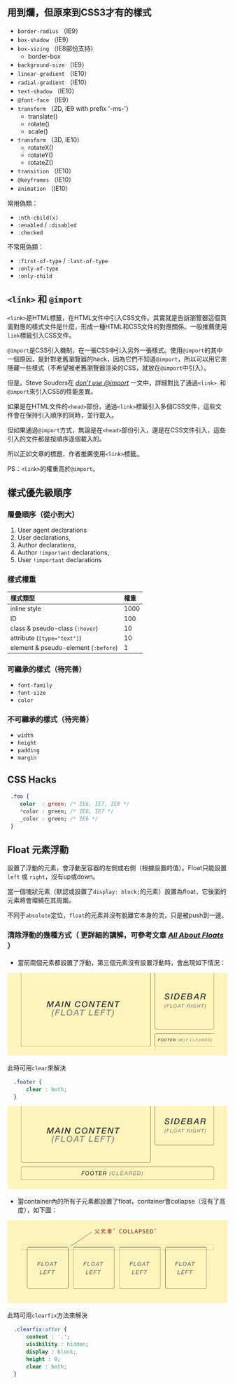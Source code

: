 ## 用到爛，但原來到CSS3才有的樣式

  * ```border-radius```   （IE9）
  * ```box-shadow```      （IE9）
  * ```box-sizing```      （IE8部份支持）
    * border-box
  * ```background-size``` （IE9）
  * ```linear-gradient``` （IE10）
  * ```radial-gradient``` （IE10）
  * ```text-shadow```     （IE10）
  * ```@font-face```      （IE9）
  * ```transform```       （2D, IE9 with prefix '-ms-'）
    * translate()
    * rotate()
    * scale()
  * ```transform```       （3D, IE10）
    * rotateX()
    * rotateY()
    * rotateZ()
  * ```transition```      （IE10）
  * ```@keyframes```      （IE10）
  * ```animation```       （IE10）
  
  常用偽類：
  
  *  ```:nth-child(x)```
  *  ```:enabled``` / ```:disabled```
  *  ```:checked```

  不常用偽類：
  
  * ```:first-of-type``` / ```:last-of-type```
  * ```:only-of-type```
  * ```:only-child```
  

## ```<link>``` 和 ```@import```

```<link>```是HTML標籤，在HTML文件中引入CSS文件。其實就是告訴瀏覽器這個頁面對應的樣式文件是什麼，形成一種HTML和CSS文件的對應關係。一般推薦使用```link```標籤引入CSS文件。 

```@import```是CSS引入機制，在一張CSS中引入另外一張樣式。使用```@import```的其中一個原因，是針對老舊瀏覽器的hack，因為它們不知道```@import```，所以可以用它來隱藏一些樣式（不希望被老舊瀏覽器渲染的CSS，就放在```@import```中引入）。

但是，Steve Souders在 [*don’t use @import*](http://www.stevesouders.com/blog/2009/04/09/dont-use-import/) 一文中，詳細對比了通過```<link>
```和```@import```來引入CSS的性能差異。

如果是在HTML文件的```<head>```部份，通過```<link>```標籤引入多個CSS文件，這些文件會在保持引入順序的同時，並行載入。

但如果通過```@import```方式，無論是在```<head>```部份引入，還是在CSS文件引入，這些引入的文件都是按順序逐個載入的。

所以正如文章的標題，作者推薦使用```<link>```標籤。

PS：```<link>```的權重高於```@import```。

## 樣式優先級順序

### 層疊順序（從小到大）
1. User agent declarations
2. User declarations,
3. Author declarations,
4. Author ```!important``` declarations,
5. User ```!important``` declarations

### 樣式權重

|              樣式類型                    |   權重    |
|:---------------------------------------|:----------|
|inline style                            | 1000      |
|ID                                      | 100       |
|class & pseudo-class (```:hover```)     | 10        |
|attribute (```[type="text"]```)         | 10        |
|element & pseudo-element (```:before```)| 1         | 

### 可繼承的樣式（待完善）
  * ```font-family```
  * ```font-size```
  * ```color```

### 不可繼承的樣式（待完善）
  * ```width```
  * ```height```
  * ```padding```
  * ```margin```

## CSS Hacks
```css
 .foo {
    color  : green; /* IE6, IE7, IE8 */
    *color : green; /* IE6, IE7 */
    _color : green; /* IE6 */
 }
```
## Float 元素浮動

設置了浮動的元素，會浮動至容器的左側或右側（根據設置的值）。Float只能設置```left``` 或 ```right```，沒有up或down。

當一個塊狀元素（默認或設置了```display: block;```的元素）設置為float，它後面的元素將會環繞在其周圍。

不同于```absolute```定位，```float```的元素并沒有脫離它本身的流，只是被push到一邊。

### 清除浮動的幾種方式（ 更詳細的講解，可參考文章 [*All About Floats*](https://css-tricks.com/all-about-floats/) ）

 * 當前兩個元素都設置了浮動，第三個元素沒有設置浮動時，會出現如下情況：

 ![float-not-cleared](https://github.com/levblanc/js-101/blob/master/img/float-not-cleared.jpg)
 
 此時可用```clear```來解決
 
 ```css
   .footer {
       clear : both;
   }
 ```
 ![float-not-cleared](https://github.com/levblanc/js-101/blob/master/img/float-cleared.jpg)
 
 * 當container內的所有子元素都設置了float，container會collapse（沒有了高度），如下圖：
 
 ![parent-collapsed](https://github.com/levblanc/js-101/blob/master/img/parent-collapsed.jpg)
 
  此時可用```clearfix```方法來解決
 
 ```css
   .clearfix:after {
       content : '.';
       visibility : hidden;
       display : block;
       height : 0;
       clear : both;
   }
 ```

